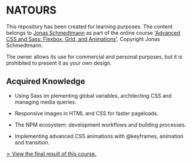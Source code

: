 # NATOURS

This repository has been created for learning purposes. The content belongs to [Jonas Schmedtmann](https://github.com/jonasschmedtmann) as part of the online course ['Advanced CSS and Sass: Flexbox, Grid, and Animations'](https://www.udemy.com/course/advanced-css-and-sass/?couponCode=ST19MT61724). Copyright Jonas Schmedtmann.

The owner allows its use for commercial and personal purposes, but it is prohibited to present it as your own design.

## Acquired Knowledge

- Using Sass im plementing global variables, architecting CSS and managing media queries.

- Responsive images in HTML and CSS for faster pageloads.

- The NPM ecosystem: development workflows and building processes.

- Implementing advanced CSS animations with @keyframes, animation and transition.

[➣ View the final result of this course.](https://natours-sass-course.vercel.app)
